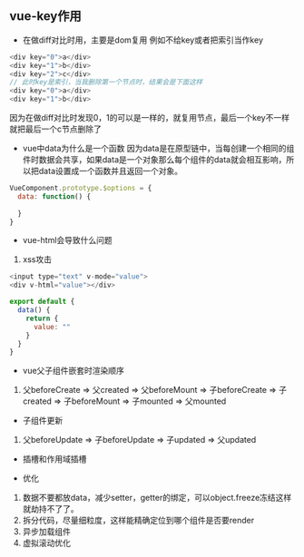 ## vue-key作用 ##

* 在做diff对比时用，主要是dom复用
例如不给key或者把索引当作key
```javascript
<div key="0">a</div>
<div key="1">b</div>
<div key="2">c</div>
// 此时key是索引，当我删除第一个节点时，结果会是下面这样
<div key="0">a</div>
<div key="1">b</div>
```
因为在做diff对比时发现0，1的可以是一样的，就复用节点，最后一个key不一样就把最后一个c节点删除了


* vue中data为什么是一个函数
因为data是在原型链中，当每创建一个相同的组件时数据会共享，如果data是一个对象那么每个组件的data就会相互影响，所以把data设置成一个函数并且返回一个对象。

```javascript
VueComponent.prototype.$options = {
  data: function() {
    
  }
}
```

* vue-html会导致什么问题
1. xss攻击

```javascript
<input type="text" v-mode="value">
<div v-html="value"></div>

export default {
  data() {
    return {
      value: ""
    }
  }
}
```

* vue父子组件嵌套时渲染顺序
1. 父beforeCreate => 父created => 父beforeMount => 子beforeCreate => 子created => 子beforeMount => 子mounted => 父mounted
* 子组件更新
1. 父beforeUpdate => 子beforeUpdate => 子updated => 父updated 

* 插槽和作用域插槽

* 优化
1. 数据不要都放data，减少setter，getter的绑定，可以object.freeze冻结这样就劫持不了了。
2. 拆分代码，尽量细粒度，这样能精确定位到哪个组件是否要render
3. 异步加载组件
4. 虚拟滚动优化


